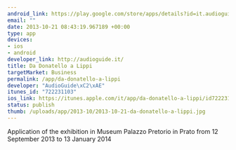 ```yaml
--- 
android_link: https://play.google.com/store/apps/details?id=it.audioguide.app.dadonatelloalippi
email: ""
date: 2013-10-21 08:43:19.967189 +00:00
type: app
devices: 
- ios
- android
developer_link: http://audioguide.it/
title: Da Donatello a Lippi
targetMarket: Business
permalink: /app/da-donatello-a-lippi
developer: "AudioGuide\xC2\xAE"
itunes_id: "722231103"
ios_link: https://itunes.apple.com/it/app/da-donatello-a-lippi/id722231103?mt=8
status: publish
thumb: /uploads/app/2013-10/2013-10-21-da-donatello-a-lippi.jpg
---
```


Application of the exhibition in Museum Palazzo Pretorio in Prato from 12 September 2013 to 13 January 2014
